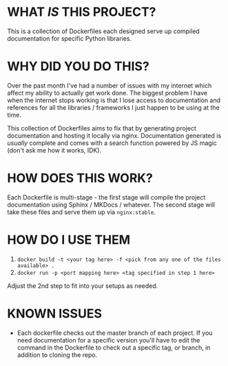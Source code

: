 # WHAT _IS_ THIS PROJECT?
This is a collection of Dockerfiles each designed serve up compiled documentation for specific Python libraries. 

# WHY DID YOU DO THIS?
Over the past month I've had a number of issues with my internet which affect my ability to actually get work done. The biggest problem I have when the internet stops working is that I lose access to documentation and references for all the libraries / frameworks I just happen to be using at the time.

This collection of Dockerfiles aims to fix that by generating project documentation and hosting it locally via nginx. Documentation generated is _usually_ complete and comes with a search function powered by JS magic (don't ask me how it works, IDK).

# HOW DOES THIS WORK?
Each Dockerfile is multi-stage - the first stage will compile the project documentation using Sphinx / MKDocs / whatever. The second stage will take these files and serve them up via `nginx:stable`.

# HOW DO I USE THEM
1. `docker build -t <your tag here> -f <pick from any one of the files available> .`
1. `docker run -p <port mapping here> <tag specified in step 1 here>`

Adjust the 2nd step to fit into your setups as needed. 

# KNOWN ISSUES
- Each dockerfile checks out the master branch of each project. If you need documentation for a specific version you'll have to edit the command in the Dockerfile to check out a specific tag, or branch, in addition to cloning the repo.
